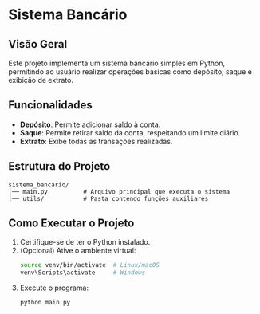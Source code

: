 # Sistema Bancário

## Visão Geral
Este projeto implementa um sistema bancário simples em Python, permitindo ao usuário realizar operações básicas como depósito, saque e exibição de extrato.

## Funcionalidades
- **Depósito**: Permite adicionar saldo à conta.
- **Saque**: Permite retirar saldo da conta, respeitando um limite diário.
- **Extrato**: Exibe todas as transações realizadas.

## Estrutura do Projeto
```
sistema_bancario/
│── main.py          # Arquivo principal que executa o sistema
│── utils/           # Pasta contendo funções auxiliares
```

## Como Executar o Projeto
1. Certifique-se de ter o Python instalado.
2. (Opcional) Ative o ambiente virtual:
   ```sh
   source venv/bin/activate  # Linux/macOS
   venv\Scripts\activate     # Windows
   ```
3. Execute o programa:
   ```sh
   python main.py
   ```